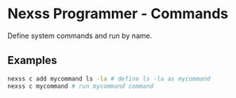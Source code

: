 # Nexss Programmer - Commands

Define system commands and run by name.

## Examples

```sh
nexss c add mycommand ls -la # define ls -la as mycommand
nexss c mycommand # run mycommand command

```
